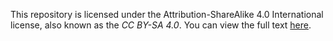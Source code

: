 This repository is licensed under the Attribution-ShareAlike 4.0 International license, also known as the *CC BY-SA 4.0*. You can view the full text [here](https://creativecommons.org/licenses/by-sa/4.0/legalcode).